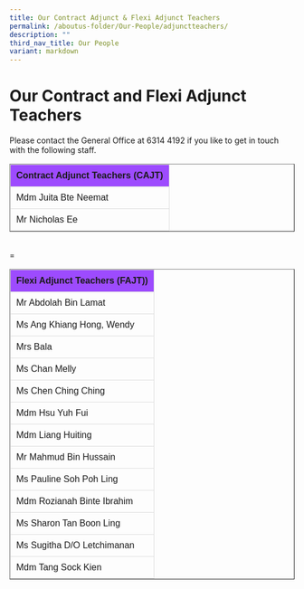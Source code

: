 ```yaml
---
title: Our Contract Adjunct & Flexi Adjunct Teachers
permalink: /aboutus-folder/Our-People/adjunctteachers/
description: ""
third_nav_title: Our People
variant: markdown
---
```

# Our Contract and Flexi Adjunct Teachers

Please contact the General Office at 6314 4192 if you like to get in touch with the following staff.


<style>
table {
  font-family: arial, sans-serif;
  border-collapse: collapse;
  text-align: left;
}

td, th {
  border: 1px solid #dddddd;
  text-align: left;
  padding: 10px;
}

tr:nth-child(1) {
  background-color: #9d4bfe;
  font-color: #ffffff;
}
</style>

<table border="1">
  <tbody>
  <tr>
    <th>Contract Adjunct Teachers (CAJT)</th>
  </tr>
		<tr>
			<td>
				Mdm Juita Bte Neemat
			</td>
		</tr>
		<tr>
			<td>
				Mr Nicholas Ee
			</td>
		</tr>
	</tbody>
	</table>
<br>
=
<table border="1">
  <tbody>
  <tr>
    <th>Flexi Adjunct Teachers (FAJT))</th>
  </tr>
		<tr>
	<td>Mr Abdolah Bin Lamat</td>
		</tr>
		<tr>
	<td>Ms Ang Khiang Hong, Wendy</td>
			</tr>
		<tr>
	<td>Mrs Bala</td>
		</tr>
		<tr>
	<td>Ms Chan Melly</td>
	</tr>
		<tr>
	<td>Ms Chen Ching Ching</td>
	</tr>
		<tr>
	<td>Mdm Hsu Yuh Fui</td>
	</tr>
		<tr>
	<td>Mdm Liang Huiting</td>
	</tr>
		<tr>
	<td>Mr Mahmud Bin Hussain</td>
	</tr>
		<tr>
	<td>Ms Pauline Soh Poh Ling</td>
	</tr>
		<tr>
	<td>Mdm Rozianah Binte Ibrahim</td>
	</tr>
		<tr>
	<td>Ms Sharon Tan Boon Ling</td>
	</tr>
		<tr>
	<td>Ms Sugitha D/O Letchimanan</td>
	</tr>
		<tr>
	<td>Mdm Tang Sock Kien</td></tr></tbody></table>
